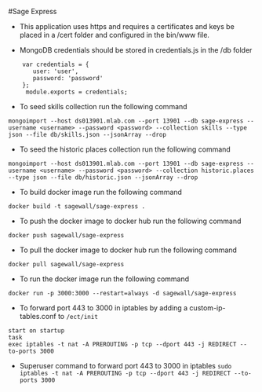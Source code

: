 #Sage Express
* This application uses https and requires a certificates and keys be placed in a /cert folder and configured in the bin/www file.

* MongoDB credentials should be stored in credentials.js in the /db folder
```javacript
    var credentials = {
       user: 'user',
       password: 'password'
    };
     module.exports = credentials;
```
* To seed skills collection run the following command
```
mongoimport --host ds013901.mlab.com --port 13901 --db sage-express --username <username> --password <password> --collection skills --type json --file db/skills.json --jsonArray --drop
```
* To seed the historic places collection run the following command
```
mongoimport --host ds013901.mlab.com --port 13901 --db sage-express --username <username> --password <password> --collection historic.places --type json --file db/historic.json --jsonArray --drop
```
* To build docker image run the following command

`docker build -t sagewall/sage-express .`

* To push the docker image to docker hub run the following command

`docker push sagewall/sage-express`

* To pull the docker image to docker hub run the following command

`docker pull sagewall/sage-express`

* To run the docker image run the following command

`docker run -p 3000:3000 --restart=always -d sagewall/sage-express`

* To forward port 443 to 3000 in iptables by adding a custom-ip-tables.conf to `/ect/init`
```
start on startup
task
exec iptables -t nat -A PREROUTING -p tcp --dport 443 -j REDIRECT --to-ports 3000
```
* Superuser command to forward port 443 to 3000 in iptables
`sudo iptables -t nat -A PREROUTING -p tcp --dport 443 -j REDIRECT --to-ports 3000`